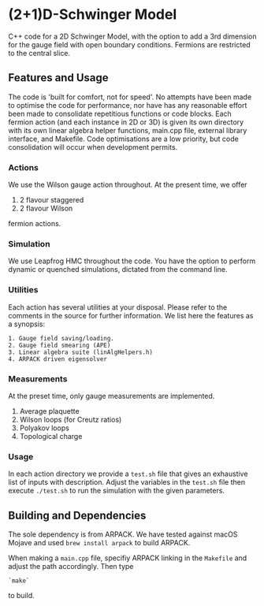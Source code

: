 # (2+1)D-Schwinger Model

C++ code for a 2D Schwinger Model, with the option to add a 3rd dimension
for the gauge field with open boundary conditions. Fermions are restricted
to the central slice.

## Features and Usage

The code is 'built for comfort, not for speed'. No attempts have been made to
optimise the code for performance, nor have has any reasonable effort been
made to consolidate repetitious functions or code blocks. Each fermion action
(and each instance in 2D or 3D) is given its own directory with its own
linear algebra helper functions, main.cpp file, external library interface,
and Makefile. Code optimisations are a low priority, but code consolidation
will occur when development permits.

### Actions

We use the Wilson gauge action throughout. At the present time, we offer

   1. 2 flavour staggered
   2. 2 flavour Wilson

fermion actions.

### Simulation

We use Leapfrog HMC throughout the code. You have the option to perform dynamic
or quenched simulations, dictated from the command line.

### Utilities

Each action has several utilities at your disposal. Please refer to the comments in
the source for further information. We list here the features as a synopsis:

    1. Gauge field saving/loading.
    2. Gauge field smearing (APE)
    3. Linear algebra suite (linAlgHelpers.h)
    4. ARPACK driven eigensolver

### Measurements

At the preset time, only gauge measurements are implemented.

   1. Average plaquette
   2. Wilson loops (for Creutz ratios)
   3. Polyakov loops
   4. Topological charge

### Usage

In each action directory we provide a `test.sh` file that gives an exhaustive
list of inputs with description. Adjust the variables in the `test.sh` file
then execute `./test.sh` to run the simulation with the given parameters.

## Building and Dependencies

The sole dependency is from ARPACK. We have tested against macOS Mojave and used
`brew install arpack` to build ARPACK.

When making a `main.cpp` file, specifiy ARPACK linking in the `Makefile` and adjust
the path accordingly. Then type

    `make`

to build.

